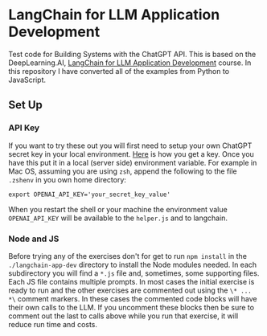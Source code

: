 # LangChain for LLM Application Development
Test code for Building Systems with the ChatGPT API. This is based on the DeepLearning.AI, [LangChain for LLM Application Development](https://learn.deeplearning.ai/langchain/lesson/1/introduction) course. In this repository I have converted all of the examples from Python to JavaScript.

## Set Up
### API Key
If you want to try these out you will first need to setup your own ChatGPT secret key in your local environment. [Here](https://chatgpt.en.obiscr.com/blog/posts/2023/How-to-get-api-key/) is how you get a key. Once you have this put it in a local (server side) environment variable. For example in Mac OS, assuming you are using `zsh`, append the following to the file `.zshenv` in you own home directory:
```
export OPENAI_API_KEY='your_secret_key_value'
```
When you restart the shell or your machine the environment value `OPENAI_API_KEY` will be available to the `helper.js` and to langchain.

### Node and JS
Before trying any of the exercises don't for get to run `npm install` in the `./langchain-app-dev` directory to install the Node modules needed.
In each subdirectory you will find a `*.js` file and, sometimes, some supporting files. Each JS file contains multiple prompts.
In most cases the initial exercise is ready to run and the other exercises are commented out using the `\* ... *\` comment markers. In these cases the commented code blocks will have their own calls to the LLM. If you uncomment these blocks then be sure to comment out the last to calls above while you run that exercise, it will reduce run time and costs.
